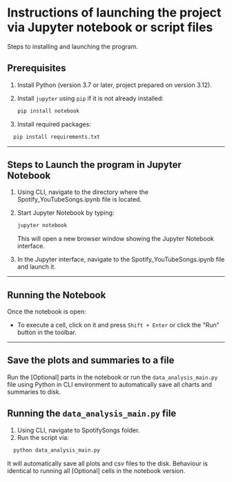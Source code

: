 # Instructions of launching the project via Jupyter notebook or script files
Steps to installing and launching the program.

## Prerequisites

1. Install Python (version 3.7 or later, project prepared on version 3.12).
2. Install `jupyter` using `pip` if it is not already installed:

   ```bash
   pip install notebook
   ```
3. Install required packages:
```bash
  pip install requirements.txt 
```
---

## Steps to Launch the program in Jupyter Notebook

1. Using CLI, navigate to the directory where the Spotify_YouTubeSongs.ipynb file is located.

2. Start Jupyter Notebook by typing:

   ```bash
   jupyter notebook
   ```

   This will open a new browser window showing the Jupyter Notebook interface.
3. In the Jupyter interface, navigate to the Spotify_YouTubeSongs.ipynb file and launch it.

---

## Running the Notebook

Once the notebook is open:

- To execute a cell, click on it and press `Shift + Enter` or click the "Run" button in the toolbar.
---

## Save the plots and summaries to a file

Run the [Optional] parts in the notebook or run the `data_analysis_main.py` file using Python in CLI environment to
automatically save all charts and summaries to disk. 

## Running the `data_analysis_main.py` file

1. Using CLI, navigate to SpotifySongs folder.
2. Run the script via:
```bash
  python data_analysis_main.py 
```
It will automatically save all plots and csv files to the disk. Behaviour is identical to running all [Optional] cells 
in the notebook version.